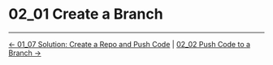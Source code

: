 # 02_01 Create a Branch
<!-- FooterStart -->
---
[← 01_07 Solution: Create a Repo and Push Code](../../ch1_getting_started_with_bitbucket/01_08_solution_create_a_repo_and_add_code/README.md) | [02_02 Push Code to a Branch →](../02_02_push_code_to_a_branch/README.md)
<!-- FooterEnd -->

